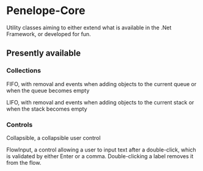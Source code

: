 # Penelope-Core
Utility classes aiming to either extend what is available in the .Net Framework, or developed for fun.

## Presently available
### Collections
FIFO, with removal and events when adding objects to the current queue or when the queue becomes empty

LIFO, with removal and events when adding objects to the current stack or when the stack becomes empty

### Controls
Collapsible, a collapsible user control

FlowInput, a control allowing a user to input text after a double-click, which is validated by either Enter or a comma. Double-clicking a label removes it from the flow.
